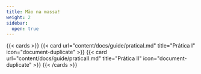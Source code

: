 ```yaml
---
title: Mão na massa!
weight: 2
sidebar:
  open: true
---
```


{{< cards >}}
  {{< card url="content/docs/guide/praticaI.md" title="Prática I" icon="document-duplicate" >}}
  {{< card url="content/docs/guide/praticaII.md" title="Prática II" icon="document-duplicate" >}}
{{< /cards >}}
